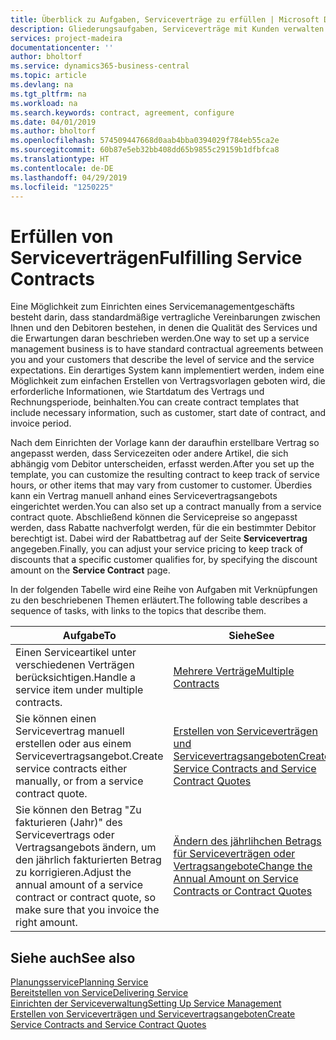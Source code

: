 ```yaml
---
title: Überblick zu Aufgaben, Serviceverträge zu erfüllen | Microsoft Docs
description: Gliederungsaufgaben, Serviceverträge mit Kunden verwalten.
services: project-madeira
documentationcenter: ''
author: bholtorf
ms.service: dynamics365-business-central
ms.topic: article
ms.devlang: na
ms.tgt_pltfrm: na
ms.workload: na
ms.search.keywords: contract, agreement, configure
ms.date: 04/01/2019
ms.author: bholtorf
ms.openlocfilehash: 574509447668d0aab4bba0394029f784eb55ca2e
ms.sourcegitcommit: 60b87e5eb32bb408dd65b9855c29159b1dfbfca8
ms.translationtype: HT
ms.contentlocale: de-DE
ms.lasthandoff: 04/29/2019
ms.locfileid: "1250225"
---
```

# <a name="fulfilling-service-contracts"></a><span data-ttu-id="1e6bd-103">Erfüllen von Serviceverträgen</span><span class="sxs-lookup"><span data-stu-id="1e6bd-103">Fulfilling Service Contracts</span></span> 
<span data-ttu-id="1e6bd-104">Eine Möglichkeit zum Einrichten eines Servicemanagementgeschäfts besteht darin, dass standardmäßige vertragliche Vereinbarungen zwischen Ihnen und den Debitoren bestehen, in denen die Qualität des Services und die Erwartungen daran beschrieben werden.</span><span class="sxs-lookup"><span data-stu-id="1e6bd-104">One way to set up a service management business is to have standard contractual agreements between you and your customers that describe the level of service and the service expectations.</span></span> <span data-ttu-id="1e6bd-105">Ein derartiges System kann implementiert werden, indem eine Möglichkeit zum einfachen Erstellen von Vertragsvorlagen geboten wird, die erforderliche Informationen, wie Startdatum des Vertrags und Rechnungsperiode, beinhalten.</span><span class="sxs-lookup"><span data-stu-id="1e6bd-105">You can create contract templates that include necessary information, such as customer, start date of contract, and invoice period.</span></span>  
  
<span data-ttu-id="1e6bd-106">Nach dem Einrichten der Vorlage kann der daraufhin erstellbare Vertrag so angepasst werden, dass Servicezeiten oder andere Artikel, die sich abhängig vom Debitor unterscheiden, erfasst werden.</span><span class="sxs-lookup"><span data-stu-id="1e6bd-106">After you set up the template, you can customize the resulting contract to keep track of service hours, or other items that may vary from customer to customer.</span></span> <span data-ttu-id="1e6bd-107">Überdies kann ein Vertrag manuell anhand eines Servicevertragsangebots eingerichtet werden.</span><span class="sxs-lookup"><span data-stu-id="1e6bd-107">You can also set up a contract manually from a service contract quote.</span></span> <span data-ttu-id="1e6bd-108">Abschließend können die Servicepreise so angepasst werden, dass Rabatte nachverfolgt werden, für die ein bestimmter Debitor berechtigt ist. Dabei wird der Rabattbetrag auf der Seite **Servicevertrag** angegeben.</span><span class="sxs-lookup"><span data-stu-id="1e6bd-108">Finally, you can adjust your service pricing to keep track of discounts that a specific customer qualifies for, by specifying the discount amount on the **Service Contract** page.</span></span>  

<span data-ttu-id="1e6bd-109">In der folgenden Tabelle wird eine Reihe von Aufgaben mit Verknüpfungen zu den beschriebenen Themen erläutert.</span><span class="sxs-lookup"><span data-stu-id="1e6bd-109">The following table describes a sequence of tasks, with links to the topics that describe them.</span></span>   
  
|<span data-ttu-id="1e6bd-110">**Aufgabe**</span><span class="sxs-lookup"><span data-stu-id="1e6bd-110">**To**</span></span>|<span data-ttu-id="1e6bd-111">**Siehe**</span><span class="sxs-lookup"><span data-stu-id="1e6bd-111">**See**</span></span>|  
|------------|-------------|  
|<span data-ttu-id="1e6bd-112">Einen Serviceartikel unter verschiedenen Verträgen berücksichtigen.</span><span class="sxs-lookup"><span data-stu-id="1e6bd-112">Handle a service item under multiple contracts.</span></span> | [<span data-ttu-id="1e6bd-113">Mehrere Verträge</span><span class="sxs-lookup"><span data-stu-id="1e6bd-113">Multiple Contracts</span></span>](service-multiple-contracts.md)|  
|<span data-ttu-id="1e6bd-114">Sie können einen Servicevertrag manuell erstellen oder aus einem Servicevertragsangebot.</span><span class="sxs-lookup"><span data-stu-id="1e6bd-114">Create service contracts either manually, or from a service contract quote.</span></span>| [<span data-ttu-id="1e6bd-115">Erstellen von Serviceverträgen und Servicevertragsangeboten</span><span class="sxs-lookup"><span data-stu-id="1e6bd-115">Create Service Contracts and Service Contract Quotes</span></span>](service-how-to-create-service-contracts-and-service-contract-quotes.md)|
|<span data-ttu-id="1e6bd-116">Sie können den Betrag "Zu fakturieren (Jahr)" des Servicevertrags oder Vertragsangebots ändern, um den jährlich fakturierten Betrag zu korrigieren.</span><span class="sxs-lookup"><span data-stu-id="1e6bd-116">Adjust the annual amount of a service contract or contract quote, so make sure that you invoice the right amount.</span></span>|[<span data-ttu-id="1e6bd-117">Ändern des jährlihchen Betrags für Serviceverträgen oder Vertragsangebote</span><span class="sxs-lookup"><span data-stu-id="1e6bd-117">Change the Annual Amount on Service Contracts or Contract Quotes</span></span>](service-how-to-change-the-annual-amount-on-service-contracts-or-contract-quotes.md)|

## <a name="see-also"></a><span data-ttu-id="1e6bd-118">Siehe auch</span><span class="sxs-lookup"><span data-stu-id="1e6bd-118">See also</span></span>
[<span data-ttu-id="1e6bd-119">Planungsservice</span><span class="sxs-lookup"><span data-stu-id="1e6bd-119">Planning Service</span></span>](service-plan-service.md)  
[<span data-ttu-id="1e6bd-120">Bereitstellen von Service</span><span class="sxs-lookup"><span data-stu-id="1e6bd-120">Delivering Service</span></span>](service-deliver-service.md)  
[<span data-ttu-id="1e6bd-121">Einrichten der Serviceverwaltung</span><span class="sxs-lookup"><span data-stu-id="1e6bd-121">Setting Up Service Management</span></span>](service-setup-service.md)  
[<span data-ttu-id="1e6bd-122">Erstellen von Serviceverträgen und Servicevertragsangeboten</span><span class="sxs-lookup"><span data-stu-id="1e6bd-122">Create Service Contracts and Service Contract Quotes</span></span>](service-how-to-create-service-contracts-and-service-contract-quotes.md)  
